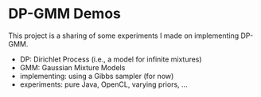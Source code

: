 DP-GMM Demos
============

This project is a sharing of some experiments I made on implementing DP-GMM.

* DP: Dirichlet Process (i.e., a model for infinite mixtures)
* GMM: Gaussian Mixture Models
* implementing: using a Gibbs sampler (for now)
* experiments: pure Java, OpenCL, varying priors, …


